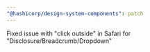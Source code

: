 ```yaml
---
"@hashicorp/design-system-components": patch
---
```


Fixed issue with "click outside" in Safari for "Disclosure/Breadcrumb/Dropdown"
